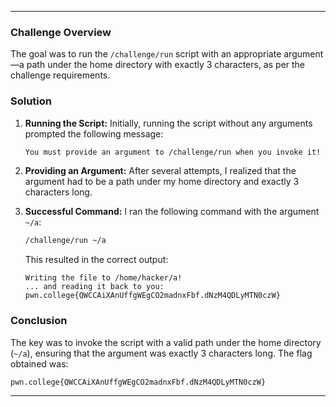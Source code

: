 
---

### Challenge Overview

The goal was to run the `/challenge/run` script with an appropriate argument—a path under the home directory with exactly 3 characters, as per the challenge requirements.

### Solution

1. **Running the Script:**
   Initially, running the script without any arguments prompted the following message:

   ```bash
   You must provide an argument to /challenge/run when you invoke it!
   ```

2. **Providing an Argument:**
   After several attempts, I realized that the argument had to be a path under my home directory and exactly 3 characters long.

3. **Successful Command:**
   I ran the following command with the argument `~/a`:

   ```bash
   /challenge/run ~/a
   ```

   This resulted in the correct output:

   ```
   Writing the file to /home/hacker/a!
   ... and reading it back to you:
   pwn.college{QWCCAiXAnUffgWEgCO2madnxFbf.dNzM4QDLyMTN0czW}
   ```

### Conclusion

The key was to invoke the script with a valid path under the home directory (`~/a`), ensuring that the argument was exactly 3 characters long. The flag obtained was:

```
pwn.college{QWCCAiXAnUffgWEgCO2madnxFbf.dNzM4QDLyMTN0czW}
```

--- 

